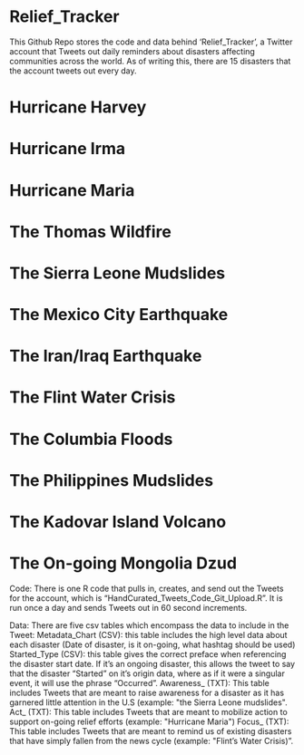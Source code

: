 # Relief_Tracker
This Github Repo stores the code and data behind ‘Relief_Tracker’, a Twitter account that Tweets out daily reminders about disasters affecting communities across the world. As of writing this, there are 15 disasters that the account tweets out every day.

# Hurricane Harvey 
# Hurricane Irma
# Hurricane Maria
# The Thomas Wildfire
# The Sierra Leone Mudslides
# The Mexico City Earthquake
# The Iran/Iraq Earthquake
# The Flint Water Crisis
# The Columbia Floods
# The Philippines Mudslides
# The Kadovar Island Volcano
# The On-going Mongolia Dzud

Code: 
There is one R code that pulls in, creates, and send out the Tweets for the account, which is “HandCurated_Tweets_Code_Git_Upload.R”. 
It is run once a day and sends Tweets out in 60 second increments.

Data:
There are five csv tables which encompass the data to include in the Tweet:
Metadata_Chart (CSV): this table includes the high level data about each disaster (Date of disaster, is it on-going, what hashtag should be used)
Started_Type (CSV): this table gives the correct preface when referencing the disaster start date.  If it’s an ongoing disaster, this allows the tweet to say that the disaster “Started” on it’s origin data, where as if it were a singular event, it will use the phrase “Occurred”.
Awareness_ (TXT): This table includes Tweets that are meant to raise awareness for a disaster as it has garnered little attention in the U.S (example: "the Sierra Leone mudslides".
Act_ (TXT): This table includes Tweets that are meant to mobilize action to support on-going relief efforts (example: "Hurricane Maria")
Focus_ (TXT): This table includes Tweets that are meant to remind us of existing disasters that have simply fallen from the news cycle (example: "Flint’s Water Crisis)”.
